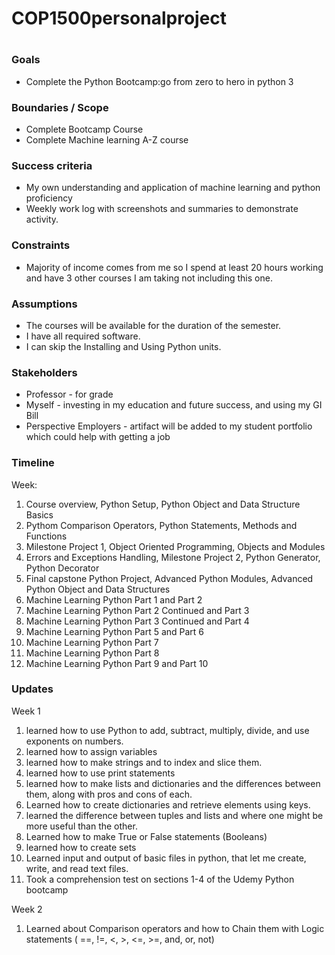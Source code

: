 # COP1500personalproject

# 
### Goals

-   Complete the Python Bootcamp:go from zero to hero in python 3

### Boundaries / Scope

-   Complete Bootcamp Course
-   Complete Machine learning A-Z course
### Success criteria

-   My own understanding and application of machine learning and python proficiency
-   Weekly work log with screenshots and summaries to demonstrate activity.

### Constraints

-   Majority of income comes from me so I spend at least 20 hours working and have 3 other courses I am taking not including this one.

### Assumptions

-   The courses will be available for the duration of the semester.
-   I have all required software.
-   I can skip the Installing and Using Python units.

### Stakeholders

-   Professor - for grade
-   Myself - investing in my education and future success, and using my GI Bill
-   Perspective Employers - artifact will be added to my student portfolio which could help with getting a job

### Timeline

Week:

1.  Course overview, Python Setup, Python Object and Data Structure Basics
2.  Pythom Comparison Operators, Python Statements, Methods and Functions
3.  Milestone Project 1, Object Oriented Programming, Objects and Modules
4.  Errors and Exceptions Handling, Milestone Project 2, Python Generator, Python Decorator
5.  Final capstone Python Project, Advanced Python Modules, Advanced Python Object and Data Structures
6.  Machine Learning Python Part 1 and Part 2
7.  Machine Learning Python Part 2 Continued and Part 3
8.  Machine Learning Python Part 3 Continued and Part 4
9.  Machine Learning Python Part 5 and Part 6
10. Machine Learning Python Part 7
11. Machine Learning Python Part 8
12. Machine Learning Python Part 9 and Part 10

### Updates

Week 1

1. learned how to use Python to add, subtract, multiply, divide, and use exponents on numbers.
2. learned how to assign variables
3. learned how to make strings and to index and slice them.
4. learned how to use print statements
5. learned how to make lists and dictionaries and the differences between them, along with pros and cons of each.
6. Learned how to create dictionaries and retrieve elements using keys.
7. learned the difference between tuples and lists and where one might be more useful than the other.
8. Learned how to make True or False statements (Booleans)
9. learned how to create sets
10. Learned input and output of basic files in python, that let me create, write, and read text files.
11. Took a comprehension test on sections 1-4 of the Udemy Python bootcamp

Week 2

1. Learned about Comparison operators and how to Chain them with Logic statements ( ==, !=, <, >, <=, >=, and, or, not)
